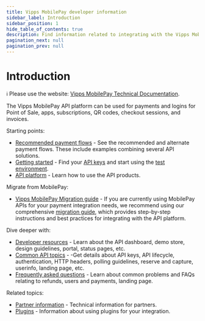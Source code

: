 ```yaml
---
title: Vipps MobilePay developer information
sidebar_label: Introduction
sidebar_position: 1
hide_table_of_contents: true
description: Find information related to integrating with the Vipps MobilePay APIs.
pagination_next: null
pagination_prev: null
---
```


# Introduction

<!-- START_COMMENT -->
ℹ️ Please use the website:
[Vipps MobilePay Technical Documentation](https://developer.vippsmobilepay.com/docs/vipps-developers/).
<!-- END_COMMENT -->

The Vipps MobilePay API platform can be used for payments and logins for Point of Sale, apps, subscriptions, QR codes, checkout sessions, and invoices.

Starting points:

* [Recommended payment flows](https://developer.vippsmobilepay.com/docs/vipps-solutions/) - See the recommended and alternate payment flows. These include examples combining several API solutions.
* [Getting started](./getting-started.md) - Find your [API keys](./common-topics/api-keys.md) and start using the [test environment](./test-environment.md).
* [API platform](https://developer.vippsmobilepay.com/docs/APIs/) - Learn how to use the API products.

Migrate from MobilePay:

* [Vipps MobilePay Migration guide](mp-migration-guide.md) - If you are currently using MobilePay APIs for your payment integration needs, we recommend using our comprehensive [migration guide](mp-migration-guide.md), which provides step-by-step instructions and best practices for integrating with the API platform.

Dive deeper with:

* [Developer resources](https://developer.vippsmobilepay.com/docs/vipps-developers/developer-resources) - Learn about the API dashboard, demo store, design guidelines, portal, status pages, etc.
* [Common API topics](https://developer.vippsmobilepay.com/docs/vipps-developers/common-topics) - -Get details about API keys, API lifecycle, authentication, HTTP headers, polling guidelines, reserve and capture, userinfo, landing page, etc.
* [Frequently asked questions](https://developer.vippsmobilepay.com/docs/vipps-developers/faqs) - Learn about common problems and FAQs relating to refunds, users and payments, landing page.

Related topics:

* [Partner information](https://developer.vippsmobilepay.com/docs/vipps-partner) - Technical information for partners.
* [Plugins](https://developer.vippsmobilepay.com/docs/vipps-plugins) - Information about using plugins for your integration.
